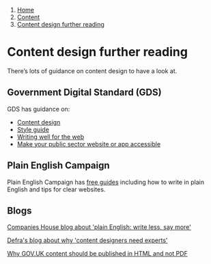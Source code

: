 1.  [Home](/docs/core/contents)
2.  [Content](/docs/core/content)
3.  [Content design further reading](#)

# Content design further reading

There’s lots of guidance on content design to have a look at.

## Government Digital Standard (GDS)

GDS has guidance on:

*   [Content design](https://www.gov.uk/guidance/content-design)
*   [Style guide](https://www.gov.uk/guidance/style-guide)
*   [Writing well for the web](https://www.gov.uk/guidance/content-design/writing-for-gov-uk#writing-well-for-the-web)
*   [Make your public sector website or app accessible](https://www.gov.uk/guidance/accessibility-requirements-for-public-sector-websites-and-apps)

## Plain English Campaign

Plain English Campaign has [free guides](http://www.plainenglish.co.uk/free-guides.html) including how to write in plain English and tips for clear websites.

## Blogs

[Companies House blog about 'plain English: write less, say more'](https://companieshouse.blog.gov.uk/2018/01/10/plain-english-write-less-say-more/)

[Defra's blog about why 'content designers need experts'](https://defradigital.blog.gov.uk/2016/11/08/content-designers-need-experts/)

[Why GOV.UK content should be published in HTML and not PDF](https://gds.blog.gov.uk/2018/07/16/why-gov-uk-content-should-be-published-in-html-and-not-pdf/)
